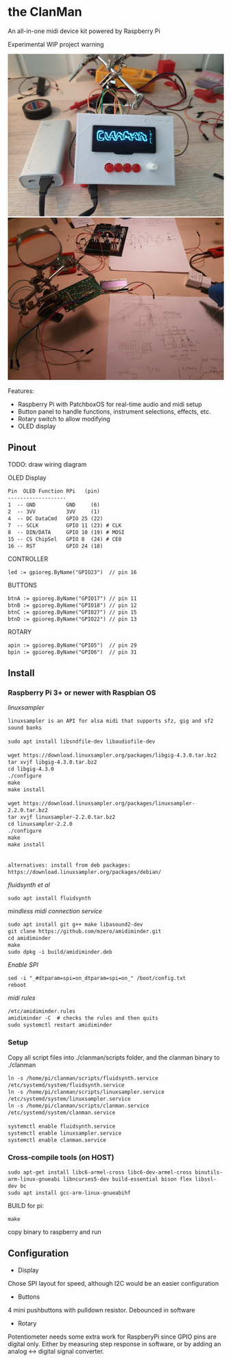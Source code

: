 # the ClanMan

An all-in-one midi device kit powered by Raspberry Pi

Experimental WIP project warning

![WIP](https://github.com/bensinober/clanman/blob/main/docs/clanman.jpg?raw=true "first 3d print")
![WIP](https://github.com/bensinober/clanman/blob/main/docs/20210311_232658.jpg?raw=true "Used an old voice mod board")

Features:
* Raspberry Pi with PatchboxOS for real-time audio and midi setup
* Button panel to handle functions, instrument selections, effects, etc.
* Rotary switch to allow modifying
* OLED display

## Pinout

TODO: draw wiring diagram

OLED Display

    Pin  OLED Function RPi   (pin)
    -------------------
    1  -- GND          GND     (6)
    2  -- 3VV          3VV     (1)
    4  -- DC DataCmd   GPIO 25 (22)
    7  -- SCLK         GPIO 11 (23) # CLK
    8  -- DIN/DATA     GPIO 10 (19) # MOSI
    15 -- CS ChipSel   GPIO 8  (24) # CE0
    16 -- RST          GPIO 24 (18)

CONTROLLER

    led := gpioreg.ByName("GPIO23")  // pin 16

BUTTONS

    btnA := gpioreg.ByName("GPIO17") // pin 11
    btnB := gpioreg.ByName("GPIO18") // pin 12
    btnC := gpioreg.ByName("GPIO27") // pin 15
    btnD := gpioreg.ByName("GPIO22") // pin 13

ROTARY

    apin := gpioreg.ByName("GPIO5")  // pin 29
    bpin := gpioreg.ByName("GPIO6")  // pin 31

## Install

### Raspberry Pi 3+ or newer with Raspbian OS

*linuxsampler*

    linuxsampler is an API for alsa midi that supports sfz, gig and sf2 sound banks

    sudo apt install libsndfile-dev libaudiofile-dev

    wget https://download.linuxsampler.org/packages/libgig-4.3.0.tar.bz2
    tar xvjf libgig-4.3.0.tar.bz2
    cd libgig-4.3.0
    ./configure
    make
    make install

    wget https://download.linuxsampler.org/packages/linuxsampler-2.2.0.tar.bz2
    tar xvjf linuxsampler-2.2.0.tar.bz2
    cd linuxsampler-2.2.0
    ./configure
    make
    make install


    alternatives: install from deb packages: https://download.linuxsampler.org/packages/debian/

*fluidsynth et al*

    sudo apt install fluidsynth

*mindless midi connection service*

    sudo apt install git g++ make libasound2-dev
    git clone https://github.com/mzero/amidiminder.git
    cd amidiminder
    make
    sudo dpkg -i build/amidiminder.deb

*Enable SPI*

    sed -i "_#dtparam=spi=on_dtparam=spi=on_" /boot/config.txt
    reboot

*midi rules*

    /etc/amidiminder.rules
    amidiminder -C  # checks the rules and then quits
    sudo systemctl restart amidiminder

### Setup

Copy all script files into ./clanman/scripts folder, and the clanman binary to ./clanman

    ln -s /home/pi/clanman/scripts/fluidsynth.service /etc/systemd/system/fluidsynth.service
    ln -s /home/pi/clanman/scripts/linuxsampler.service /etc/systemd/system/linuxsampler.service
    ln -s /home/pi/clanman/scripts/clanman.service /etc/systemd/system/clanman.service

    systemctl enable fluidsynth.service
    systemctl enable linuxsampler.service
    systemctl enable clanman.service


### Cross-compile tools (on HOST)

    sudo apt-get install libc6-armel-cross libc6-dev-armel-cross binutils-arm-linux-gnueabi libncurses5-dev build-essential bison flex libssl-dev bc
    sudo apt install gcc-arm-linux-gnueabihf

BUILD for pi:

    make

copy binary to raspberry and run

## Configuration

* Display

Chose SPI layout for speed, although I2C would be an easier configuration

* Buttons

4 mini pushbuttons with pulldown resistor. Debounced in software


* Rotary

Potentiometer needs some extra work for RaspberyPi since GPIO pins are digital only.
Either by measuring step response in software, or by adding an analog <-> digital signal converter.

